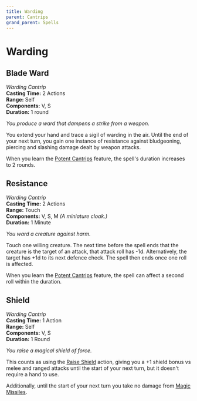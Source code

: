 ```yaml
---
title: Warding
parent: Cantrips
grand_parent: Spells
---
```


# Warding

## Blade Ward
*Warding Cantrip*<br>
**Casting Time:** 2 Actions<br>
**Range:** Self<br>
**Components:** V, S<br>
**Duration:** 1 round

*You produce a ward that dampens a strike from a weapon.*

You extend your hand and trace a sigil of warding in the air. Until the end of your next turn, you gain one instance of resistance against bludgeoning, piercing and slashing damage dealt by weapon attacks.

When you learn the [Potent Cantrips](https://stormchaserroleplaying.com/stormchaserRPG/Classes/Mage/#potent-cantrips) feature, the spell's duration increases to 2 rounds.

## Resistance
*Warding Cantrip*<br>
**Casting Time:** 2 Actions<br>
**Range:** Touch<br>
**Components:** V, S, M *(A miniature cloak.)*<br>
**Duration:** 1 Minute

*You ward a creature against harm.*

Touch one willing creature. The next time before the spell ends that the creature is the target of an attack, that attack roll has -1d. Alternatively, the target has +1d to its next defence check. The spell then ends once one roll is affected.

When you learn the [Potent Cantrips](https://stormchaserroleplaying.com/stormchaserRPG/Classes/Mage/#potent-cantrips) feature, the spell can affect a second roll within the duration.

## Shield
*Warding Cantrip*<br>
**Casting Time:** 1 Action<br>
**Range:** Self<br>
**Components:** V, S<br>
**Duration:** 1 Round

*You raise a magical shield of force.*

This counts as using the [Raise Shield](https://stormchaserroleplaying.com/stormchaserRPG/Combat/Melee/Raise/) action, giving you a +1 shield bonus vs melee and ranged attacks until the start of your next turn, but it doesn't require a hand to use.

Additionally, until the start of your next turn you take no damage from [Magic Missiles](https://stormchaserroleplaying.com/stormchaserRPG/Spells/1/Evocation/#magic-missile).
